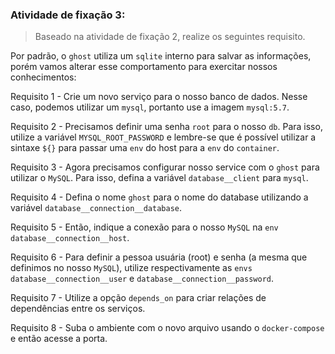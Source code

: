 ###  Atividade de fixação 3:

> Baseado na atividade de fixação 2, realize os seguintes requisito.

Por padrão, o `ghost` utiliza um `sqlite` interno para salvar as informações, porém vamos alterar esse comportamento para exercitar nossos conhecimentos:

Requisito 1 - Crie um novo serviço para o nosso banco de dados. Nesse caso, podemos utilizar um `mysql`, portanto use a imagem `mysql:5.7`.

Requisito 2 - Precisamos definir uma senha `root` para o nosso `db`. Para isso, utilize a variável `MYSQL_ROOT_PASSWORD` e lembre-se que é possível utilizar a sintaxe `${}` para passar uma `env` do host para a `env` do `container`.

Requisito 3 - Agora precisamos configurar nosso service com o `ghost` para utilizar o `MySQL`. Para isso, defina a variável `database__client` para `mysql`.

Requisito 4 - Defina o nome `ghost` para o nome do database utilizando a variável `database__connection__database`.

Requisito 5 - Então, indique a conexão para o nosso `MySQL` na `env` `database__connection__host`.

Requisito 6 - Para definir a pessoa usuária (root) e senha (a mesma que definimos no nosso `MySQL`), utilize respectivamente as `envs` `database__connection__user` e `database__connection__password`.

Requisito 7 - Utilize a opção `depends_on` para criar relações de dependências entre os serviços.

Requisito 8 - Suba o ambiente com o novo arquivo usando o `docker-compose` e então acesse a porta.
